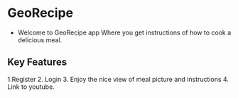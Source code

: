 # GeoRecipe
 - Welcome to GeoRecipe app Where you get instructions of how to cook a delicious meal.
 ## Key Features
 1.Register
 2. Login
 3. Enjoy the nice view of meal picture and instructions
 4. Link to youtube.
